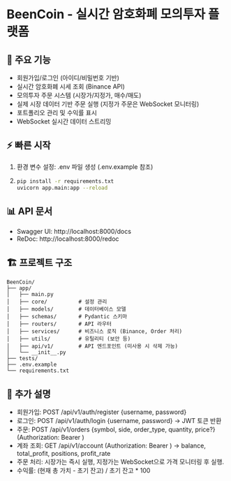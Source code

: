# BeenCoin - 실시간 암호화폐 모의투자 플랫폼

## 🚀 주요 기능
- 회원가입/로그인 (아이디/비밀번호 기반)
- 실시간 암호화폐 시세 조회 (Binance API)
- 모의투자 주문 시스템 (시장가/지정가, 매수/매도)
- 실제 시장 데이터 기반 주문 실행 (지정가 주문은 WebSocket 모니터링)
- 포트폴리오 관리 및 수익률 표시
- WebSocket 실시간 데이터 스트리밍

## ⚡ 빠른 시작
1. 환경 변수 설정: .env 파일 생성 (.env.example 참조)
2. ```bash
   pip install -r requirements.txt
   uvicorn app.main:app --reload
   ```

## 📊 API 문서
- Swagger UI: http://localhost:8000/docs
- ReDoc: http://localhost:8000/redoc

## 🏗️ 프로젝트 구조
```
BeenCoin/
├── app/
│   ├── main.py
│   ├── core/          # 설정 관리
│   ├── models/        # 데이터베이스 모델
│   ├── schemas/       # Pydantic 스키마
│   ├── routers/       # API 라우터
│   ├── services/      # 비즈니스 로직 (Binance, Order 처리)
│   ├── utils/         # 유틸리티 (보안 등)
│   ├── api/v1/        # API 엔드포인트 (미사용 시 삭제 가능)
│   └── __init__.py
├── tests/
├── .env.example
└── requirements.txt
```

## 📝 추가 설명
- 회원가입: POST /api/v1/auth/register {username, password}
- 로그인: POST /api/v1/auth/login {username, password} → JWT 토큰 반환
- 주문: POST /api/v1/orders {symbol, side, order_type, quantity, price?} (Authorization: Bearer <token>)
- 계좌 조회: GET /api/v1/account (Authorization: Bearer <token>) → balance, total_profit, positions, profit_rate
- 주문 처리: 시장가는 즉시 실행, 지정가는 WebSocket으로 가격 모니터링 후 실행.
- 수익률: (현재 총 가치 - 초기 잔고) / 초기 잔고 * 100
